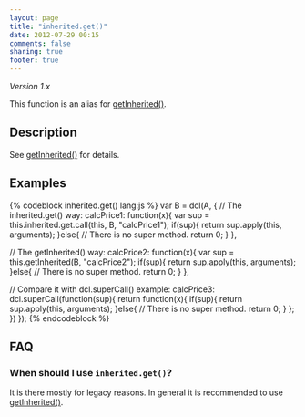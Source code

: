 ```yaml
---
layout: page
title: "inherited.get()"
date: 2012-07-29 00:15
comments: false
sharing: true
footer: true
---
```


*Version 1.x*

This function is an alias for [getInherited()](../inherited_js/getinherited).

## Description

See [getInherited()](../inherited_js/getinherited) for details.

## Examples

{% codeblock inherited.get() lang:js %}
var B = dcl(A, {
  // The inherited.get() way:
  calcPrice1: function(x){
    var sup = this.inherited.get.call(this, B, "calcPrice1");
    if(sup){
      return sup.apply(this, arguments);
    }else{
      // There is no super method.
      return 0;
    }
  },

  // The getInherited() way:
  calcPrice2: function(x){
    var sup = this.getInherited(B, "calcPrice2");
    if(sup){
      return sup.apply(this, arguments);
    }else{
      // There is no super method.
      return 0;
    }
  },

  // Compare it with dcl.superCall() example:
  calcPrice3: dcl.superCall(function(sup){
    return function(x){
      if(sup){
        return sup.apply(this, arguments);
      }else{
        // There is no super method.
        return 0;
      }
    };
  })
});
{% endcodeblock %}

## FAQ

### When should I use `inherited.get()`?

It is there mostly for legacy reasons. In general it is recommended to use
[getInherited()](../inherited_js/getinherited).
